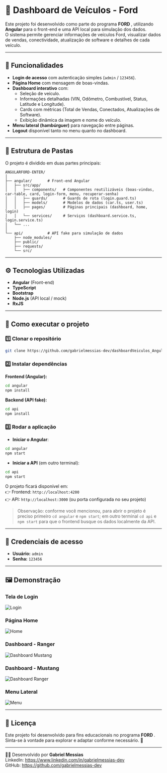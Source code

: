 # 🚗 Dashboard de Veículos - Ford

Este projeto foi desenvolvido como parte do programa **FORD <ENTER>**, utilizando **Angular** para o front-end e uma API local para simulação dos dados.  
O sistema permite gerenciar informações de veículos Ford, visualizar dados de vendas, conectividade, atualização de software e detalhes de cada veículo.

---

## 📌 Funcionalidades

- **Login de acesso** com autenticação simples (`admin` / `123456`).
- **Página Home** com mensagem de boas-vindas.
- **Dashboard interativo** com:
  - Seleção de veículo.
  - Informações detalhadas (VIN, Odômetro, Combustível, Status, Latitude e Longitude).
  - Cards com métricas (Total de Vendas, Conectados, Atualizações de Software).
  - Exibição dinâmica da imagem e nome do veículo.
- **Menu lateral (hambúrguer)** para navegação entre páginas.
- **Logout** disponível tanto no menu quanto no dashboard.

---

## 📂 Estrutura de Pastas

O projeto é dividido em duas partes principais:

```
ANGULARFORD-ENTER/
│
├── angular/       # Front-end Angular
│   ├── src/app/
│   │   ├── components/   # Componentes reutilizáveis (boas-vindas, car-table, card, login-form, menu, recuperar-senha)
│   │   ├── guards/       # Guards de rota (login.guard.ts)
│   │   ├── models/       # Modelos de dados (car.ts, user.ts)
│   │   ├── pages/        # Páginas principais (dashboard, home, login)
│   │   └── services/     # Serviços (dashboard.service.ts, login.service.ts)
│   └── ...
│
└── api/           # API fake para simulação de dados
    ├── node_modules/
    ├── public/
    ├── requests/
    └── src/
```

---

## ⚙️ Tecnologias Utilizadas

- **Angular** (Front-end)
- **TypeScript**
- **Bootstrap**
- **Node.js** (API local / mock)
- **RxJS**

---

## 🚀 Como executar o projeto

### 1️⃣ Clonar o repositório
```bash
git clone https://github.com/gabrielmessias-dev/dashboardVeiculos_Angular.git
```

### 2️⃣ Instalar dependências

**Frontend (Angular):**
```bash
cd angular
npm install
```

**Backend (API fake):**
```bash
cd api
npm install
```

### 3️⃣ Rodar a aplicação

- **Iniciar o Angular**:
```bash
cd angular
npm start
```

- **Iniciar a API** (em outro terminal):
```bash
cd api
npm start
```

O projeto ficará disponível em:  
👉 Frontend: `http://localhost:4200`  
👉 API: `http://localhost:3000` (ou porta configurada no seu projeto)

> Observação: conforme você mencionou, para abrir o projeto é preciso primeiro `cd angular` e `npm start`; em outro terminal `cd api` e `npm start` para que o frontend busque os dados localmente da API.

---

## 🔑 Credenciais de acesso

- **Usuário:** `admin`  
- **Senha:** `123456`

---

## 🖼️ Demonstração

### Tela de Login
![Login](prints/inicio-dashboard.png)

### Página Home
![Home](prints/home-padrao.png)

### Dashboard - Ranger
![Dashboard Mustang](prints/dashboard-veiculo.png)

### Dashboard - Mustang
![Dashboard Ranger](prints/dashboard-veic-2.png)

### Menu Lateral
![Menu](prints/menu-hamburguer.png)

---

## 📜 Licença

Este projeto foi desenvolvido para fins educacionais no programa **FORD <ENTER>**.  
Sinta-se à vontade para explorar e adaptar conforme necessário. 🚀

---

👨‍💻 Desenvolvido por **Gabriel Messias**  
LinkedIn: https://www.linkedin.com/in/gabrielmessias-dev  
GitHub: https://github.com/gabrielmessias-dev


